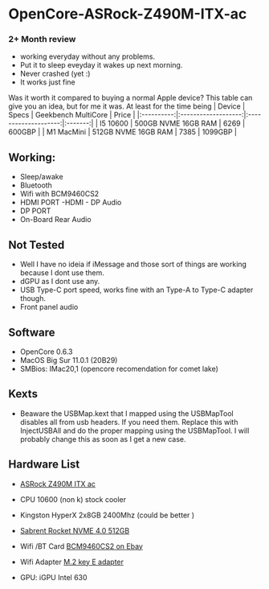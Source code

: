 # OpenCore-ASRock-Z490M-ITX-ac
### 2+ Month review
 - working everyday without any problems.
 - Put it to sleep eveyday it wakes up next morning.
 - Never crashed (yet :)
 - It works just fine

 Was it worth it compared to buying a normal Apple device?
This table can give you an idea, but for me it was. At least for the time being
|   Device   |        Specs        | Geekbench  MultiCore |  Price  |
|:----------:|:-------------------:|:--------------------:|:-------:|
|  I5 10600  | 500GB NVME 16GB RAM |         6269         |  600GBP |
| M1 MacMini | 512GB NVME 16GB RAM |         7385         | 1099GBP |

## Working:
- Sleep/awake
- Bluetooth
- Wifi with BCM9460CS2
- HDMI PORT 
-HDMI - DP Audio
- DP PORT
- On-Board Rear Audio
 
## Not Tested

- Well I have no ideia if iMessage and those sort of things are working because I dont use them.
- dGPU as I dont use any.
- USB Type-C port speed, works fine with an Type-A to Type-C adapter though.
- Front panel audio

## Software

- OpenCore 0.6.3
- MacOS Big Sur 11.0.1 (20B29)
- SMBios: IMac20,1 (opencore recomendation for comet lake)

## Kexts

- Beaware the USBMap.kext that I mapped using the USBMapTool disables all from usb headers. If you need them. Replace this with InjectUSBAll and do the proper mapping using the USBMapTool. I will probably change this as soon as I get a new case.

## Hardware List

- [ASRock Z490M ITX ac](https://www.asrock.com/mb/Intel/Z490M-ITXac/index.asp)
- CPU 10600 (non k) stock cooler
- Kingston HyperX 2x8GB 2400Mhz (could be better )
- [Sabrent Rocket NVME 4.0 512GB](https://www.sabrent.com/product/SB-ROCKET-NVMe4-500/500gb-rocket-nvme-pcie-4-0-m-2-2280-internal-ssd-maximum-performance-solid-state-drive/)
- Wifi /BT Card [BCM9460CS2 on Ebay](https://www.ebay.co.uk/sch/i.html?_from=R40&_trksid=p2047675.m570.l1313&_nkw=+Z653-0023&_sacat=0)
- Wifi Adapter [M.2 key E adapter](https://www.amazon.co.uk/gp/product/B07G2Z2SZ6/ref=ppx_yo_dt_b_asin_title_o07_s00?ie=UTF8&psc=1)

- GPU: iGPU Intel 630
 

